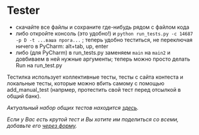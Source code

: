 # Tester
* скачайте все файлы и сохраните где-нибудь рядом с файлом кода
* либо откройте консоль (это удобно!) и `python run_tests.py -c 14687 -p D -t ...ваша прога...` ; теперь удобно теститься, не переключая ничего в PyCharm: alt+tab, up, enter
* либо (для PyCharm) в run_tests.py заменяем `main` на `main2` и довбиваем в ней нужные аргументы; теперь можно просто делать Run на run_test.py

Тестилка использует коллективные тесты, тесты с сайта контеста и локальные тесты, которые можно вбить самому с помощью add_manual_test (напрмер, протестить свой тест перед отсылкой в общий банк).

*Актуальный набор общих тестов находится [здесь](https://docs.google.com/spreadsheets/d/1ExOQ7X76lQ13e4fmqxPo0i_vS0qDOhMKgpjeJzV6amc/).*

*Если у Вас есть крутой тест и Вы хотите им поделиться со всеми, добавьте его [через форму](https://forms.gle/Yvc21es4BxqZS8aG9/).*
